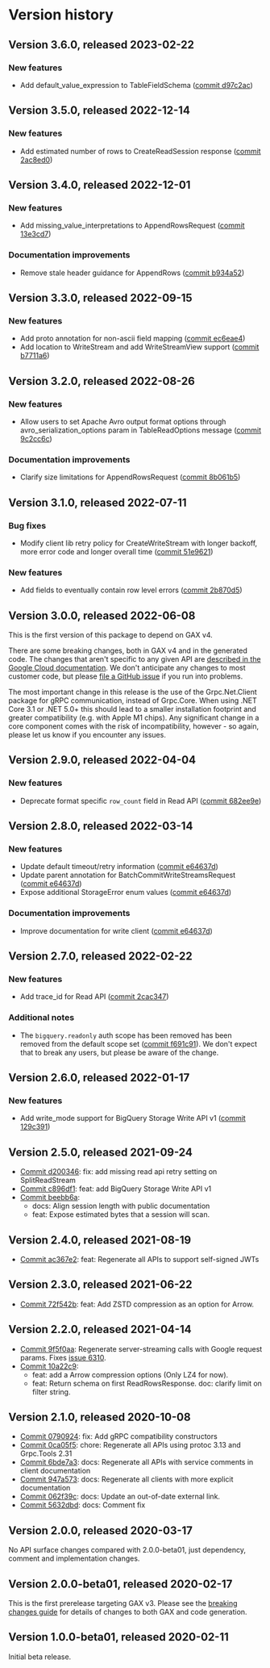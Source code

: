 # Version history

## Version 3.6.0, released 2023-02-22

### New features

- Add default_value_expression to TableFieldSchema ([commit d97c2ac](https://github.com/googleapis/google-cloud-dotnet/commit/d97c2acecbca8b6ff15810a2f263079fcf83b63e))

## Version 3.5.0, released 2022-12-14

### New features

- Add estimated number of rows to CreateReadSession response ([commit 2ac8ed0](https://github.com/googleapis/google-cloud-dotnet/commit/2ac8ed0add87367717aa7593a5013153d374d328))

## Version 3.4.0, released 2022-12-01

### New features

- Add missing_value_interpretations to AppendRowsRequest ([commit 13e3cd7](https://github.com/googleapis/google-cloud-dotnet/commit/13e3cd7ffc5e3ab283b9934470a9cb0729dbe102))

### Documentation improvements

- Remove stale header guidance for AppendRows ([commit b934a52](https://github.com/googleapis/google-cloud-dotnet/commit/b934a529b6cc89898e143ff3865dde5ceb3f4fa9))

## Version 3.3.0, released 2022-09-15

### New features

- Add proto annotation for non-ascii field mapping ([commit ec6eae4](https://github.com/googleapis/google-cloud-dotnet/commit/ec6eae416255d035935ef97ce9880693498160e6))
- Add location to WriteStream and add WriteStreamView support ([commit b7711a6](https://github.com/googleapis/google-cloud-dotnet/commit/b7711a6da9d6d3ba4e04e72d961ec082acfc3923))

## Version 3.2.0, released 2022-08-26

### New features

- Allow users to set Apache Avro output format options through avro_serialization_options param in TableReadOptions message ([commit 9c2cc6c](https://github.com/googleapis/google-cloud-dotnet/commit/9c2cc6cb2215773f75923eddec131204b6da03ea))

### Documentation improvements

- Clarify size limitations for AppendRowsRequest ([commit 8b061b5](https://github.com/googleapis/google-cloud-dotnet/commit/8b061b52b56c6bc7649d2b62a7771ea9ef48da69))

## Version 3.1.0, released 2022-07-11

### Bug fixes

- Modify client lib retry policy for CreateWriteStream with longer backoff, more error code and longer overall time ([commit 51e9621](https://github.com/googleapis/google-cloud-dotnet/commit/51e9621868b3fe3daf573c0c1509217d50097f7c))

### New features

- Add fields to eventually contain row level errors ([commit 2b870d5](https://github.com/googleapis/google-cloud-dotnet/commit/2b870d51a51b79b3b36aacdf02a29d36207b2bad))

## Version 3.0.0, released 2022-06-08

This is the first version of this package to depend on GAX v4.

There are some breaking changes, both in GAX v4 and in the generated
code. The changes that aren't specific to any given API are [described in the Google Cloud
documentation](https://cloud.google.com/dotnet/docs/reference/help/breaking-gax4).
We don't anticipate any changes to most customer code, but please [file a
GitHub issue](https://github.com/googleapis/google-cloud-dotnet/issues/new/choose)
if you run into problems.

The most important change in this release is the use of the Grpc.Net.Client package
for gRPC communication, instead of Grpc.Core. When using .NET Core 3.1 or .NET 5.0+
this should lead to a smaller installation footprint and greater compatibility (e.g.
with Apple M1 chips). Any significant change in a core component comes with the risk
of incompatibility, however - so again, please let us know if you encounter any
issues.
## Version 2.9.0, released 2022-04-04

### New features

- Deprecate format specific `row_count` field in Read API ([commit 682ee9e](https://github.com/googleapis/google-cloud-dotnet/commit/682ee9e031905a71c664234e6901de88438d7556))

## Version 2.8.0, released 2022-03-14

### New features

- Update default timeout/retry information ([commit e64637d](https://github.com/googleapis/google-cloud-dotnet/commit/e64637d6ed0544c3fe2981560a8ea8c8a5532364))
- Update parent annotation for BatchCommitWriteStreamsRequest ([commit e64637d](https://github.com/googleapis/google-cloud-dotnet/commit/e64637d6ed0544c3fe2981560a8ea8c8a5532364))
- Expose additional StorageError enum values ([commit e64637d](https://github.com/googleapis/google-cloud-dotnet/commit/e64637d6ed0544c3fe2981560a8ea8c8a5532364))

### Documentation improvements

- Improve documentation for write client ([commit e64637d](https://github.com/googleapis/google-cloud-dotnet/commit/e64637d6ed0544c3fe2981560a8ea8c8a5532364))

## Version 2.7.0, released 2022-02-22

### New features

- Add trace_id for Read API ([commit 2cac347](https://github.com/googleapis/google-cloud-dotnet/commit/2cac34761c11e939b6150fb70fd4409f40c7edb8))

### Additional notes

- The `bigquery.readonly` auth scope has been removed has been removed from the default scope set ([commit f691c91](https://github.com/googleapis/google-cloud-dotnet/commit/f691c9119d6b00f1c0629a5d5bc65c7b6ee8ed12)). We don't expect that to break any users, but please be aware of the change.


## Version 2.6.0, released 2022-01-17

### New features

- Add write_mode support for BigQuery Storage Write API v1 ([commit 129c391](https://github.com/googleapis/google-cloud-dotnet/commit/129c391394ff748a5f9ae34cd0ee68acf4acc421))

## Version 2.5.0, released 2021-09-24

- [Commit d200346](https://github.com/googleapis/google-cloud-dotnet/commit/d200346): fix: add missing read api retry setting on SplitReadStream
- [Commit c896df1](https://github.com/googleapis/google-cloud-dotnet/commit/c896df1): feat: add BigQuery Storage Write API v1
- [Commit beebb6a](https://github.com/googleapis/google-cloud-dotnet/commit/beebb6a):
  - docs: Align session length with public documentation
  - feat: Expose estimated bytes that a session will scan.

## Version 2.4.0, released 2021-08-19

- [Commit ac367e2](https://github.com/googleapis/google-cloud-dotnet/commit/ac367e2): feat: Regenerate all APIs to support self-signed JWTs

## Version 2.3.0, released 2021-06-22

- [Commit 72f542b](https://github.com/googleapis/google-cloud-dotnet/commit/72f542b): feat: Add ZSTD compression as an option for Arrow.

## Version 2.2.0, released 2021-04-14

- [Commit 9f5f0aa](https://github.com/googleapis/google-cloud-dotnet/commit/9f5f0aa): Regenerate server-streaming calls with Google request params. Fixes [issue 6310](https://github.com/googleapis/google-cloud-dotnet/issues/6310).
- [Commit 10a22c9](https://github.com/googleapis/google-cloud-dotnet/commit/10a22c9):
  - feat: add a Arrow compression options (Only LZ4 for now).
  - feat: Return schema on first ReadRowsResponse. doc: clarify limit on filter string.

## Version 2.1.0, released 2020-10-08

- [Commit 0790924](https://github.com/googleapis/google-cloud-dotnet/commit/0790924): fix: Add gRPC compatibility constructors
- [Commit 0ca05f5](https://github.com/googleapis/google-cloud-dotnet/commit/0ca05f5): chore: Regenerate all APIs using protoc 3.13 and Grpc.Tools 2.31
- [Commit 6bde7a3](https://github.com/googleapis/google-cloud-dotnet/commit/6bde7a3): docs: Regenerate all APIs with service comments in client documentation
- [Commit 947a573](https://github.com/googleapis/google-cloud-dotnet/commit/947a573): docs: Regenerate all clients with more explicit documentation
- [Commit 062f39c](https://github.com/googleapis/google-cloud-dotnet/commit/062f39c): docs: Update an out-of-date external link.
- [Commit 5632dbd](https://github.com/googleapis/google-cloud-dotnet/commit/5632dbd): docs: Comment fix

## Version 2.0.0, released 2020-03-17

No API surface changes compared with 2.0.0-beta01, just dependency,
comment and implementation changes.

## Version 2.0.0-beta01, released 2020-02-17

This is the first prerelease targeting GAX v3. Please see the [breaking changes
guide](https://cloud.google.com/dotnet/docs/reference/help/breaking-gax2)
for details of changes to both GAX and code generation.

## Version 1.0.0-beta01, released 2020-02-11

Initial beta release.
